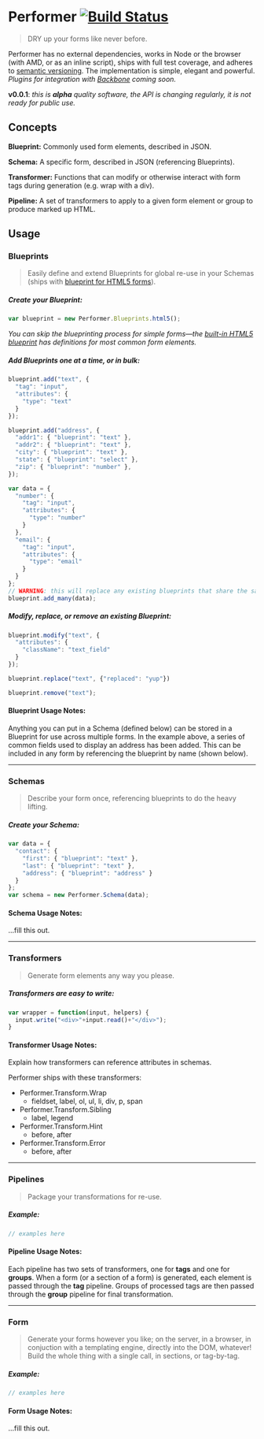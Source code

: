 # Performer [![Build Status](https://secure.travis-ci.org/tkellen/performer.png)](http://travis-ci.org/[tkellen]/[performer])
> DRY up your forms like never before.

Performer has no external dependencies, works in Node or the browser (with AMD, or as an inline script), ships with full test coverage, and adheres to [semantic versioning](http://semver.org/).  The implementation is simple, elegant and powerful. *Plugins for integration with [Backbone](http://documentcloud.github.com/backbone/) coming soon.*

**v0.0.1**: *this is **alpha** quality software, the API is changing regularly, it is not ready for public use.*

## Concepts

**Blueprint:** Commonly used form elements, described in JSON.

**Schema:** A specific form, described in JSON (referencing Blueprints).

**Transformer:** Functions that can modify or otherwise interact with form tags during generation (e.g. wrap with a div).

**Pipeline:** A set of transformers to apply to a given form element or group to produce marked up HTML.

## Usage

### Blueprints
> Easily define and extend Blueprints for global re-use in your Schemas (ships with [blueprint for HTML5 forms](https://github.com/tkellen/performer/blob/master/lib/performer/blueprints/html5.js)).

##### Create your Blueprint:
```javascript
var blueprint = new Performer.Blueprints.html5();
```

*You can skip the blueprinting process for simple forms&mdash;the [built-in HTML5 blueprint](https://github.com/tkellen/performer/blob/master/lib/performer/blueprints/html5.js) has definitions for most common form elements.*

##### Add Blueprints one at a time, or in bulk:
```javascript
blueprint.add("text", {
  "tag": "input",
  "attributes": {
    "type": "text"
  }
});

blueprint.add("address", {
  "addr1": { "blueprint": "text" },
  "addr2": { "blueprint": "text" },
  "city": { "blueprint": "text" },
  "state": { "blueprint": "select" },
  "zip": { "blueprint": "number" },
});

var data = {
  "number": {
    "tag": "input",
    "attributes": {
      "type": "number"
    }
  },
  "email": {
    "tag": "input",
    "attributes": {
      "type": "email"
    }
  }
};
// WARNING: this will replace any existing blueprints that share the same key
blueprint.add_many(data);
```

##### Modify, replace, or remove an existing Blueprint:
```javascript
blueprint.modify("text", {
  "attributes": {
    "className": "text_field"
  }
});

blueprint.replace("text", {"replaced": "yup"})

blueprint.remove("text");
```

#### Blueprint Usage Notes:
Anything you can put in a Schema (defined below) can be stored in a Blueprint for use across multiple forms.  In the example above, a series of common fields used to display an address has been added.  This can be included in any form by referencing the blueprint by name (shown below).

---

### Schemas
> Describe your form once, referencing blueprints to do the heavy lifting.

##### Create your Schema:
```javascript
var data = {
  "contact": {
    "first": { "blueprint": "text" },
    "last": { "blueprint": "text" },
    "address": { "blueprint": "address" }
  }
};
var schema = new Performer.Schema(data);
```

#### Schema Usage Notes:
...fill this out.

---

### Transformers
> Generate form elements any way you please.

##### Transformers are easy to write:
```javascript
var wrapper = function(input, helpers) {
  input.write("<div>"+input.read()+"</div>");
}
```

#### Transformer Usage Notes:
Explain how transformers can reference attributes in schemas.

Performer ships with these transformers:

  * Performer.Transform.Wrap
    - fieldset, label, ol, ul, li, div, p, span
  * Performer.Transform.Sibling
    - label, legend
  * Performer.Transform.Hint
    - before, after
  * Performer.Transform.Error
    - before, after

---

### Pipelines
> Package your transformations for re-use.

##### Example:
```javascript
// examples here
```

#### Pipeline Usage Notes:
Each pipeline has two sets of transformers, one for **tags** and one for **groups**.  When a form (or a section of a form) is generated, each element is passed through the **tag** pipeline.  Groups of processed tags are then passed through the **group** pipeline for final transformation.

---

### Form
> Generate your forms however you like; on the server, in a browser, in conjuction with a templating engine, directly into the DOM, whatever!  Build the whole thing with a single call, in sections, or tag-by-tag.

##### Example:
```javascript
// examples here
```

#### Form Usage Notes:
...fill this out.
